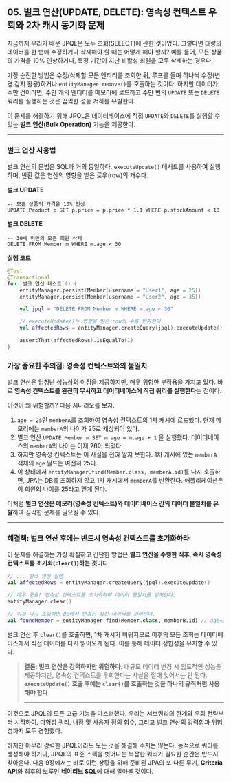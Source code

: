 ## 05\. 벌크 연산(UPDATE, DELETE): 영속성 컨텍스트 우회와 2차 캐시 동기화 문제

지금까지 우리가 배운 JPQL은 모두 조회(SELECT)에 관한 것이었다. 그렇다면 대량의 데이터를 한 번에 수정하거나 삭제해야 할 때는 어떻게 해야 할까? 예를 들어, 모든 상품의 가격을 10% 인상하거나, 특정 기간이 지난 비활성 회원을 모두 삭제하는 경우다.

가장 순진한 방법은 수정/삭제할 모든 엔티티를 조회한 뒤, 루프를 돌며 하나씩 수정(변경 감지 활용)하거나 `entityManager.remove()`를 호출하는 것이다. 하지만 데이터가 수만 건이라면, 수만 개의 엔티티를 메모리에 로드하고 수만 번의 `UPDATE` 또는 `DELETE` 쿼리를 실행하는 것은 끔찍한 성능 저하를 유발한다.

이 문제를 해결하기 위해 JPQL은 데이터베이스에 직접 `UPDATE`와 `DELETE`를 실행할 수 있는 **벌크 연산(Bulk Operation)** 기능을 제공한다.

-----

### **벌크 연산 사용법**

벌크 연산의 문법은 SQL과 거의 동일하다. `executeUpdate()` 메서드를 사용하여 실행하며, 반환 값은 연산의 영향을 받은 로우(row)의 개수다.

**벌크 UPDATE**

```jpql
-- 모든 상품의 가격을 10% 인상
UPDATE Product p SET p.price = p.price * 1.1 WHERE p.stockAmount < 10
```

**벌크 DELETE**

```jpql
-- 30세 미만의 모든 회원 삭제
DELETE FROM Member m WHERE m.age < 30
```

**실행 코드**

```kotlin
@Test
@Transactional
fun `벌크 연산 테스트`() {
    entityManager.persist(Member(username = "User1", age = 25))
    entityManager.persist(Member(username = "User2", age = 35))

    val jpql = "DELETE FROM Member m WHERE m.age < 30"

    // executeUpdate()는 영향을 받은 row의 수를 반환한다.
    val affectedRows = entityManager.createQuery(jpql).executeUpdate()

    assertThat(affectedRows).isEqualTo(1)
}
```

### **가장 중요한 주의점: 영속성 컨텍스트와의 불일치**

벌크 연산은 엄청난 성능상의 이점을 제공하지만, 매우 위험한 부작용을 가지고 있다. 바로 **영속성 컨텍스트를 완전히 무시하고 데이터베이스에 직접 쿼리를 실행한다**는 점이다.

이것이 왜 위험할까? 다음 시나리오를 보자.

1.  `age = 25`인 `memberA`를 조회하여 영속성 컨텍스트의 1차 캐시에 로드했다. 현재 메모리에는 `memberA`의 나이가 25로 캐싱되어 있다.
2.  벌크 연산 `UPDATE Member m SET m.age = m.age + 1` 을 실행했다. 데이터베이스의 `memberA`의 나이는 이제 26이 되었다.
3.  하지만 영속성 컨텍스트는 이 사실을 전혀 알지 못한다. 1차 캐시에 있는 `memberA` 객체의 `age` 필드는 여전히 25다.
4.  이 상태에서 `entityManager.find(Member.class, memberA.id)`를 다시 호출하면, JPA는 DB를 조회하지 않고 1차 캐시에서 `memberA`를 반환한다. 애플리케이션은 이 회원의 나이를 25라고 믿게 된다.

이처럼 **벌크 연산은 메모리(영속성 컨텍스트)와 데이터베이스 간의 데이터 불일치를 유발**하여 심각한 문제를 일으킬 수 있다.

-----

### **해결책: 벌크 연산 후에는 반드시 영속성 컨텍스트를 초기화하라**

이 문제를 해결하는 가장 확실하고 간단한 방법은 **벌크 연산을 수행한 직후, 즉시 영속성 컨텍스트를 초기화(`clear()`)하는 것**이다.

```kotlin
// ... 벌크 연산 실행
val affectedRows = entityManager.createQuery(jpql).executeUpdate()

// 매우 중요! 영속성 컨텍스트를 초기화하여 데이터 불일치를 방지한다.
entityManager.clear()

// 이제 다시 조회하면 DB에서 변경된 최신 데이터를 읽어온다.
val foundMember = entityManager.find(Member.class, memberB.id) // age=36
```

벌크 연산 후 `clear()`를 호출하면, 1차 캐시가 비워지므로 이후의 모든 조회는 데이터베이스에서 직접 데이터를 다시 읽어오게 된다. 이를 통해 데이터 정합성을 유지할 수 있다.

> **결론: 벌크 연산은 강력하지만 위험하다.**
> 대규모 데이터 변경 시 압도적인 성능을 제공하지만, 영속성 컨텍스트를 우회한다는 사실을 절대 잊어서는 안 된다. **`executeUpdate()` 호출 후에는 `clear()`를 호출하는 것을 하나의 규칙처럼 사용해야 한다.**
>
> -----

이것으로 JPQL의 모든 고급 기능을 마스터했다. 우리는 서브쿼리의 한계와 우회 전략부터 시작하여, 다형성 쿼리, 내장 및 사용자 정의 함수, 그리고 벌크 연산의 강력함과 위험성까지 모두 경험했다.

하지만 아무리 강력한 JPQL이라도 모든 것을 해결해 주지는 않는다. 동적으로 쿼리를 생성해야 하거나, JPQL의 표준 스펙을 벗어나는 복잡한 쿼리가 필요한 순간은 반드시 찾아온다. 다음 9장에서는 바로 이런 상황을 위해 준비된 JPA의 또 다른 무기, **Criteria API**와 최후의 보루인 **네이티브 SQL**에 대해 알아볼 것이다.